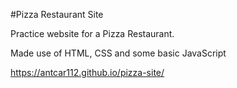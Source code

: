 #Pizza Restaurant Site

Practice website for a Pizza Restaurant.

Made use of HTML, CSS and some basic JavaScript

https://antcar112.github.io/pizza-site/